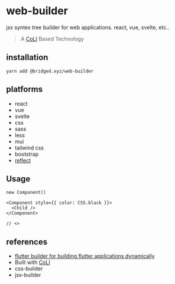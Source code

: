 # web-builder

jsx syntex tree builder for web applications. react, vue, svelte, etc..

> A [CoLI](coli.codes) Based Technology

## installation

```shell
yarn add @bridged.xyz/web-builder
```

## platforms

- react
- vue
- svelte
- css
- sass
- less
- mui
- tailwind css
- bootstrap
- [reflect](https://reflect-ui.com)

## Usage

```
new Component()
```

```tsx
<Component style={{ color: CSS.black }}>
  <Child />
</Component>

// <>
```

## references

- [flutter builder for building flutter applications dynamically](https://github.com/bridgedxyz/flutter-builder)
- Built with [CoLI](https://coli.codes/)
- css-builder
- jsx-builder
